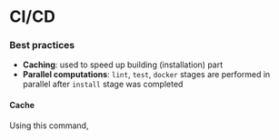 # CI/CD


### Best practices
* **Caching**: used to speed up building (installation) part
* **Parallel computations**: `lint`, `test`, `docker` stages
are performed in parallel after `install` stage was completed


#### Cache
Using this command, 

